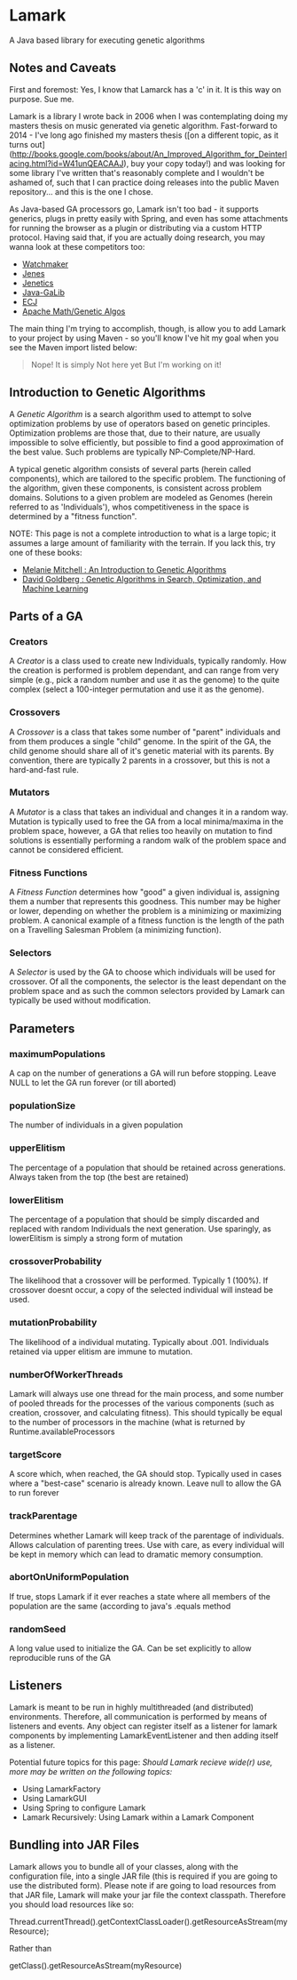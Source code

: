 Lamark
======

A Java based library for executing genetic algorithms


Notes and Caveats
-----------------
First and foremost: Yes, I know that Lamarck has a 'c' in it.  It is this way on purpose.  Sue me.

Lamark is a library I wrote back in 2006 when I was contemplating doing my masters thesis on music generated via genetic
algorithm.  Fast-forward to 2014 - I've long ago finished my masters thesis ([on a different topic, as it turns out]
(http://books.google.com/books/about/An_Improved_Algorithm_for_Deinterlacing.html?id=W41unQEACAAJ), buy your
copy today!) and was looking for some library I've written that's reasonably complete and I wouldn't be ashamed of, such
that I can practice doing releases into the public Maven repository... and this is the one I chose.

As Java-based GA processors go, Lamark isn't too bad - it supports generics, plugs in pretty easily with Spring, and
even has some attachments for running the browser as a plugin or distributing via a custom HTTP protocol.  Having said
that, if you are actually doing research, you may wanna look at these competitors too:
* [Watchmaker](http://watchmaker.uncommons.org/)
* [Jenes](http://sourceforge.net/projects/jenes/)
* [Jenetics](http://jenetics.sourceforge.net/)
* [Java-GaLib](http://sourceforge.net/projects/java-galib/)
* [ECJ](http://cs.gmu.edu/~eclab/projects/ecj/)
* [Apache Math/Genetic Algos](http://commons.apache.org/proper/commons-math/userguide/genetics.html)

The main thing I'm trying to accomplish, though, is allow you to add Lamark to your project by using Maven - so
you'll know I've hit my goal when you see the Maven import listed below:

> Nope!
> It is simply
> Not here yet
> But I'm working on it!

Introduction to Genetic Algorithms
----------------------------------
A _Genetic Algorithm_ is a search algorithm used to attempt to solve optimization
problems by use of operators based on genetic principles. Optimization problems are those
that, due to their nature, are usually impossible to solve efficiently, but possible to find
a good approximation of the best value. Such problems are typically NP-Complete/NP-Hard.

A typical genetic algorithm consists of several parts (herein called components), which are
tailored to the specific problem. The functioning of the algorithm, given these components,
is consistent across problem domains. Solutions to a given problem are modeled as Genomes (herein
referred to as 'Individuals'), whos competitiveness in the space is determined by a "fitness
function".

NOTE: This page is not a complete introduction to what is a large topic; it assumes a large amount
of familiarity with the terrain. If you lack this, try one of these books:
* <a href="http://www.amazon.com/Introduction-Genetic-Algorithms-Complex-Adaptive/dp/0262631857/ref=pd_bbs_sr_1?ie=UTF8&s=books&qid=1195895728&sr=1-1">Melanie
    Mitchell : An Introduction to Genetic Algorithms</a></li>
* <a href="http://www.amazon.com/Genetic-Algorithms-Optimization-Machine-Learning/dp/0201157675/ref=pd_bbs_sr_2?ie=UTF8&s=books&qid=1195895728&sr=1-2">David
    Goldberg : Genetic Algorithms in Search, Optimization, and Machine Learning</a></li>

Parts of a GA
-------------

### Creators

A _Creator_ is a class used to create new Individuals, typically randomly. How the creation
is performed is problem dependant, and can range from very simple (e.g., pick a random number and use
it as the genome) to the quite complex (select a 100-integer permutation and use it as the genome).

### Crossovers

A _Crossover_ is a class that takes some number of "parent" individuals and from them produces
a single "child" genome. In the spirit of the GA, the child genome should share all of it's genetic
material with its parents. By convention, there are typically 2 parents in a crossover, but this
is not a hard-and-fast rule.

### Mutators

A _Mutator_ is a class that takes an individual and changes it in a random way. Mutation is
typically used to free the GA from a local minima/maxima in the problem space, however, a GA that
relies too heavily on mutation to find solutions is essentially performing a random walk of the
problem space and cannot be considered efficient.

### Fitness Functions

A _Fitness Function_ determines how "good" a given individual is, assigning them a number that
represents this goodness. This number may be higher or lower, depending on whether the problem is a minimizing
or maximizing problem. A canonical example of a fitness function is the length of the path on a Travelling
Salesman Problem (a minimizing function).

### Selectors

A _Selector_ is used by the GA to choose which individuals will be used for crossover. Of all the
components, the selector is the least dependant on the problem space and as such the common selectors provided
by Lamark can typically be used without modification.

Parameters
----------

### maximumPopulations
A cap on the number of generations a GA will run before stopping. Leave NULL to let the GA run forever (or till
aborted)
### populationSize
The number of individuals in a given population
### upperElitism
The percentage of a population that should be retained across generations. Always taken from the top (the best
are retained)
### lowerElitism
The percentage of a population that should be simply discarded and replaced with random Individuals the next
generation. Use
sparingly, as lowerElitism is simply a strong form of mutation
### crossoverProbability
The likelihood that a crossover will be performed. Typically 1 (100%). If crossover doesnt occur, a copy of the
selected
individual will instead be used.
### mutationProbability
The likelihood of a individual mutating. Typically about .001. Individuals retained via upper elitism are immune
to
mutation.
### numberOfWorkerThreads
Lamark will always use one thread for the main process, and some number of pooled threads for the processes of
the various
components (such as creation, crossover, and calculating fitness). This should typically be equal to the number
of processors in the machine (what
is returned by Runtime.availableProcessors
### targetScore
A score which, when reached, the GA should stop. Typically used in cases where a "best-case" scenario is already
known. Leave null
to allow the GA to run forever
### trackParentage
Determines whether Lamark will keep track of the parentage of individuals. Allows calculation of parenting
trees. Use with
care, as every individual will be kept in memory which can lead to dramatic memory consumption.
### abortOnUniformPopulation
If true, stops Lamark if it ever reaches a state where all members of the population are the same (according to
java's .equals method
### randomSeed
A long value used to initialize the GA. Can be set explicitly to allow reproducible runs of the GA

Listeners
---------

Lamark is meant to be run in highly multithreaded (and distributed) environments. Therefore, all
communication is performed by means of listeners and events. Any object can register itself as a listener
 for lamark components by implementing LamarkEventListener and then adding itself as a listener.

Potential future topics for this page: _Should Lamark recieve wide(r) use, more may
be written on the following topics:_

* Using LamarkFactory
* Using LamarkGUI
* Using Spring to configure Lamark
* Lamark Recursively: Using Lamark within a Lamark Component


Bundling into JAR Files
-----------------------
Lamark allows you to bundle all of your classes, along with the configuration file, into a single JAR file (this is
required if you are going to use the distributed form).  Please note if are going to load resources from that JAR
file, Lamark will make your jar file the context classpath.  Therefore you should load resources like so:

Thread.currentThread().getContextClassLoader().getResourceAsStream(myResource);

Rather than

getClass().getResourceAsStream(myResource)



